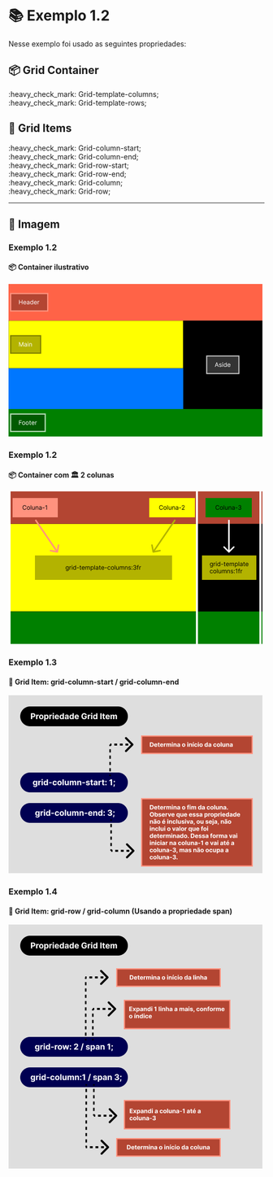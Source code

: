 # :books: Exemplo 1.2

<p>Nesse exemplo foi usado as seguintes propriedades:</p>

## :package: Grid Container

<p>    
    :heavy_check_mark: Grid-template-columns;<br>
    :heavy_check_mark: Grid-template-rows;<br>          
</p>

## :pencil: Grid Items

<p>        
    :heavy_check_mark: Grid-column-start;<br>    
    :heavy_check_mark: Grid-column-end;<br>    
    :heavy_check_mark: Grid-row-start;<br>    
    :heavy_check_mark: Grid-row-end;<br>  
    :heavy_check_mark: Grid-column;<br> 
    :heavy_check_mark: Grid-row;<br> 
</p>

---

## :art: Imagem 

### Exemplo 1.2
#### :package: Container ilustrativo

<img alt="container" src="./../img/img-ex-1.2.png">

### Exemplo 1.2

#### :package: Container com :classical_building: 2 colunas

<img alt="container grid com 2 colunas" src="./../img/img-01-aula-1.1.1-ex.png">

### Exemplo 1.3

#### :pencil: Grid Item: grid-column-start / grid-column-end

<img alt="img img" src="./../img/img-ex-2.3.png">

### Exemplo 1.4

#### :pencil: Grid Item: grid-row / grid-column (Usando a propriedade span)

<img alt="img ex" src="./../img/img-ex-4.2.1.png">
